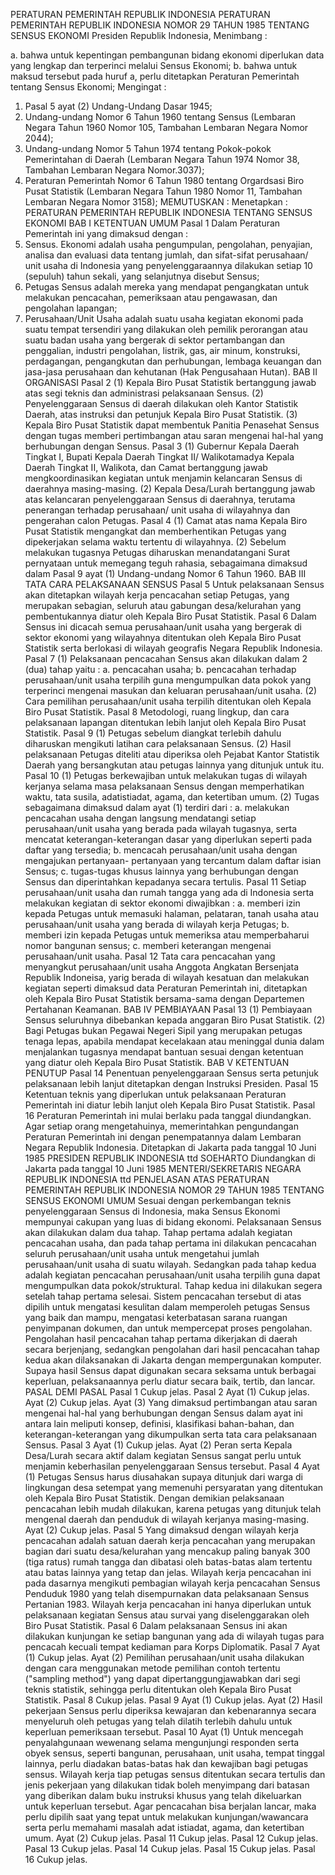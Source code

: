  PERATURAN PEMERINTAH REPUBLIK INDONESIA PERATURAN PEMERINTAH REPUBLIK INDONESIA NOMOR 29 TAHUN 1985 TENTANG SENSUS EKONOMI Presiden Republik Indonesia,
Menimbang :

a. bahwa untuk kepentingan pembangunan bidang ekonomi diperlukan data yang lengkap dan terperinci melalui Sensus Ekonomi;
b. bahwa untuk maksud tersebut pada huruf a, perlu ditetapkan Peraturan Pemerintah tentang Sensus Ekonomi;
Mengingat :

1. Pasal 5 ayat (2) Undang-Undang Dasar 1945;
2. Undang-undang Nomor 6 Tahun 1960 tentang Sensus (Lembaran Negara Tahun 1960 Nomor 105, Tambahan Lembaran Negara Nomor 2044);
3. Undang-undang Nomor 5 Tahun 1974 tentang Pokok-pokok Pemerintahan di Daerah (Lembaran Negara Tahun 1974 Nomor 38, Tambahan Lembaran Negara Nomor.3037);
4. Peraturan Pemerintah Nomor 6 Tahun 1980 tentang Orgardsasi Biro Pusat Statistik (Lembaran Negara Tahun 1980 Nomor 11, Tambahan Lembaran Negara Nomor 3158);
MEMUTUSKAN :
 Menetapkan : PERATURAN PEMERINTAH REPUBLIK INDONESIA TENTANG SENSUS EKONOMI
BAB I KETENTUAN UMUM
Pasal 1
Dalam Peraturan Pemerintah ini yang dimaksud dengan :
1. Sensus. Ekonomi adalah usaha pengumpulan, pengolahan, penyajian, analisa dan evaluasi data tentang jumlah, dan sifat-sifat perusahaan/ unit usaha di Indonesia yang penyelenggaraannya dilakukan setiap 10 (sepuluh) tahun sekali, yang selanjutnya disebut Sensus;
2. Petugas Sensus adalah mereka yang mendapat pengangkatan untuk melakukan pencacahan, pemeriksaan atau pengawasan, dan pengolahan lapangan;
3. Perusahaan/Unit Usaha adalah suatu usaha kegiatan ekonomi pada suatu tempat tersendiri yang dilakukan oleh pemilik perorangan atau suatu badan usaha yang bergerak di sektor pertambangan dan penggalian, industri pengolahan, listrik, gas, air minum, konstruksi, perdagangan, pengangkutan dan perhubungan, lembaga keuangan dan jasa-jasa perusahaan dan kehutanan (Hak Pengusahaan Hutan).
BAB II ORGANISASI
Pasal 2
(1) Kepala Biro Pusat Statistik bertanggung jawab atas segi teknis dan administrasi pelaksanaan Sensus.
(2) Penyelenggaraan Sensus di daerah dilakukan oleh Kantor Statistik Daerah, atas instruksi dan petunjuk Kepala Biro Pusat Statistik.
(3) Kepala Biro Pusat Statistik dapat membentuk Panitia Penasehat Sensus dengan tugas memberi pertimbangan atau saran mengenai hal-hal yang berhubungan dengan Sensus.
Pasal 3
(1) Gubernur Kepala Daerah Tingkat I, Bupati Kepala Daerah Tingkat II/ Walikotamadya Kepala Daerah Tingkat II, Walikota, dan Camat bertanggung jawab mengkoordinasikan kegiatan untuk menjamin kelancaran Sensus di daerahnya masing-masing.
(2) Kepala Desa/Lurah bertanggung jawab atas kelancaran penyelenggaraan Sensus di daerahnya, terutama penerangan terhadap perusahaan/ unit usaha di wilayahnya dan pengerahan calon Petugas.
Pasal 4
(1) Camat atas nama Kepala Biro Pusat Statistik mengangkat dan memberhentikan Petugas yang dipekerjakan selama waktu tertentu di wilayahnya.
(2) Sebelum melakukan tugasnya Petugas diharuskan menandatangani Surat pernyataan untuk memegang teguh rahasia, sebagaimana dimaksud dalam Pasal 9 ayat (1) Undang-undang Nomor 6 Tahun 1960.
BAB III TATA CARA PELAKSANAAN SENSUS
Pasal 5
Untuk pelaksanaan Sensus akan ditetapkan wilayah kerja pencacahan setiap Petugas, yang merupakan sebagian, seluruh atau gabungan desa/kelurahan yang pembentukannya diatur oleh Kepala Biro Pusat Statistik.
Pasal 6
Dalam Sensus ini dicacah semua perusahaan/unit usaha yang bergerak di sektor ekonomi yang wilayahnya ditentukan oleh Kepala Biro Pusat Statistik serta berlokasi di wilayah geografis Negara Republik Indonesia.
Pasal 7
(1) Pelaksanaan pencacahan Sensus akan dilakukan dalam 2 (dua) tahap yaitu :
a. pencacahan usaha;
b. pencacahan terhadap perusahaan/unit usaha terpilih guna mengumpulkan data pokok yang terperinci mengenai masukan dan keluaran perusahaan/unit usaha.
(2) Cara pemilihan perusahaan/unit usaha terpilih ditentukan oleh Kepala Biro Pusat Statistik.
Pasal 8
Metodologi, ruang lingkup, dan cara pelaksanaan lapangan ditentukan lebih lanjut oleh Kepala Biro Pusat Statistik.
Pasal 9
(1) Petugas sebelum diangkat terlebih dahulu diharuskan mengikuti latihan cara pelaksanaan Sensus.
(2) Hasil pelaksanaan Petugas diteliti atau diperiksa oleh Pejabat Kantor Statistik Daerah yang bersangkutan atau petugas lainnya yang ditunjuk untuk itu.
Pasal 10
(1) Petugas berkewajiban untuk melakukan tugas di wilayah kerjanya selama masa pelaksanaan Sensus dengan memperhatikan waktu, tata susila, adatistiadat, agama, dan ketertiban umum.
(2) Tugas sebagaimana dimaksud dalam ayat (1) terdiri dari :
a. melakukan pencacahan usaha dengan langsung mendatangi setiap perusahaan/unit usaha yang berada pada wilayah tugasnya, serta mencatat keterangan-keterangan dasar yang diperlukan seperti pada daftar yang tersedia;
b. mencacah perusahaan/unit usaha dengan mengajukan pertanyaan- pertanyaan yang tercantum dalam daftar isian Sensus;
c. tugas-tugas khusus lainnya yang berhubungan dengan Sensus dan diperintahkan kepadanya secara tertulis.
Pasal 11
Setiap perusahaan/unit usaha dan rumah tangga yang ada di Indonesia serta melakukan kegiatan di sektor ekonomi diwajibkan :
a. memberi izin kepada Petugas untuk memasuki halaman, pelataran, tanah usaha atau perusahaan/unit usaha yang berada di wilayah kerja Petugas;
b. memberi izin kepada Petugas untuk memeriksa atau memperbaharui nomor bangunan sensus;
c. memberi keterangan mengenai perusahaan/unit usaha.
Pasal 12
Tata cara pencacahan yang menyangkut perusahaan/unit usaha Anggota Angkatan Bersenjata Republik Indoneisa, yarig berada di wilayah kesatuan dan melakukan kegiatan seperti dimaksud data Peraturan Pemerintah ini, ditetapkan oleh Kepala Biro Pusat Statistik bersama-sama dengan Departemen Pertahanan Keamanan.
BAB IV PEMBIAYAAN
Pasal 13
(1) Pembiayaan Sensus seluruhnya dibebankan kepada anggaran Biro Pusat Statistik.
(2) Bagi Petugas bukan Pegawai Negeri Sipil yang merupakan petugas tenaga lepas, apabila mendapat kecelakaan atau meninggal dunia dalam menjalankan tugasnya mendapat bantuan sesuai dengan ketentuan yang diatur oleh Kepala Biro Pusat Statistik.
BAB V KETENTUAN PENUTUP
Pasal 14
Penentuan penyelenggaraan Sensus serta petunjuk pelaksanaan lebih lanjut ditetapkan dengan Instruksi Presiden.
Pasal 15
Ketentuan teknis yang diperlukan untuk pelaksanaan Peraturan Pemerintah ini diatur lebih lanjut oleh Kepala Biro Pusat Statistik.
Pasal 16
Peraturan Pemerintah ini mulai berlaku pada tanggal diundangkan. Agar setiap orang mengetahuinya, memerintahkan pengundangan Peraturan Pemerintah ini dengan penempatannya dalam Lembaran Negara Republik Indonesia. Ditetapkan di Jakarta pada tanggal 10 Juni 1985 PRESIDEN REPUBLIK INDONESIA ttd SOEHARTO Diundangkan di Jakarta pada tanggal 10 Juni 1985 MENTERI/SEKRETARIS NEGARA REPUBLIK INDONESIA ttd PENJELASAN ATAS PERATURAN PEMERINTAH REPUBLIK INDONESIA NOMOR 29 TAHUN 1985 TENTANG SENSUS EKONOMI UMUM Sesuai dengan perkembangan teknis penyelenggaraan Sensus di Indonesia, maka Sensus Ekonomi mempunyai cakupan yang luas di bidang ekonomi. Pelaksanaan Sensus akan dilakukan dalam dua tahap. Tahap pertama adalah kegiatan pencacahan usaha, dan pada tahap pertama ini dilakukan pencacahan seluruh perusahaan/unit usaha untuk mengetahui jumlah perusahaan/unit usaha di suatu wilayah. Sedangkan pada tahap kedua adalah kegiatan pencacahan perusahaan/unit usaha terpilih guna dapat mengumpulkan data pokok/struktural. Tahap kedua ini dilakukan segera setelah tahap pertama selesai. Sistem pencacahan tersebut di atas dipilih untuk mengatasi kesulitan dalam memperoleh petugas Sensus yang baik dan mampu, mengatasi keterbatasan sarana ruangan penyimpanan dokumen, dan untuk mempercepat proses pengolahan. Pengolahan hasil pencacahan tahap pertama dikerjakan di daerah secara berjenjang, sedangkan pengolahan dari hasil pencacahan tahap kedua akan dilaksanakan di Jakarta dengan mempergunakan komputer. Supaya hasil Sensus dapat digunakan secara seksama untuk berbagai keperluan, pelaksanaannya perlu diatur secara baik, tertib, dan lancar. PASAL DEMI PASAL
Pasal 1
Cukup jelas.
Pasal 2
Ayat (1) Cukup jelas. Ayat (2) Cukup jelas. Ayat (3) Yang dimaksud pertimbangan atau saran mengenai hal-hal yang berhubungan dengan Sensus dalam ayat ini antara lain meliputi konsep, definisi, klasifikasi bahan-bahan, dan keterangan-keterangan yang dikumpulkan serta tata cara pelaksanaan Sensus.
Pasal 3
Ayat (1) Cukup jelas. Ayat (2) Peran serta Kepala Desa/Lurah secara aktif dalam kegiatan Sensus sangat perlu untuk menjamin keberhasilan penyelenggaraan Sensus tersebut.
Pasal 4
Ayat (1) Petugas Sensus harus diusahakan supaya ditunjuk dari warga di lingkungan desa setempat yang memenuhi persyaratan yang ditentukan oleh Kepala Biro Pusat Statistik. Dengan demikian pelaksanaan pencacahan lebih mudah dilakukan, karena petugas yang ditunjuk telah mengenal daerah dan penduduk di wilayah kerjanya masing-masing. Ayat (2) Cukup jelas.
Pasal 5
Yang dimaksud dengan wilayah kerja pencacahan adalah satuan daerah kerja pencacahan yang merupakan bagian dari suatu desa/kelurahan yang mencakup paling banyak 300 (tiga ratus) rumah tangga dan dibatasi oleh batas-batas alam tertentu atau batas lainnya yang tetap dan jelas. Wilayah kerja pencacahan ini pada dasarnya mengikuti pembagian wilayah kerja pencacahan Sensus Penduduk 1980 yang telah disempurnakan data pelaksanaan Sensus Pertanian 1983. Wilayah kerja pencacahan ini hanya diperlukan untuk pelaksanaan kegiatan Sensus atau survai yang diselenggarakan oleh Biro Pusat Statistik.
Pasal 6
Dalam pelaksanaan Sensus ini akan dilakukan kunjungan ke setiap bangunan yang ada di wilayah tugas para pencacah kecuali tempat kediaman para Korps Diplomatik.
Pasal 7
Ayat (1) Cukup jelas. Ayat (2) Pemilihan perusahaan/unit usaha dilakukan dengan cara menggunakan metode pemilihan contoh tertentu ("sampling method") yang dapat dipertanggungjawabkan dari segi teknis statistik, sehingga perlu ditentukan oleh Kepala Biro Pusat Statistik.
Pasal 8
Cukup jelas.
Pasal 9
Ayat (1) Cukup jelas. Ayat (2) Hasil pekerjaan Sensus perlu diperiksa kewajaran dan kebenarannya secara menyeluruh oleh petugas yang telah dilatih terlebih dahulu untuk keperluan pemeriksaan tersebut.
Pasal 10
Ayat (1) Untuk mencegah penyalahgunaan wewenang selama mengunjungi responden serta obyek sensus, seperti bangunan, perusahaan, unit usaha, tempat tinggal lainnya, perlu diadakan batas-batas hak dan kewajiban bagi petugas sensus. Wilayah kerja tiap petugas sensus ditentukan secara tertulis dan jenis pekerjaan yang dilakukan tidak boleh menyimpang dari batasan yang diberikan dalam buku instruksi khusus yang telah dikeluarkan untuk keperluan tersebut. Agar pencacahan bisa berjalan lancar, maka perlu dipilih saat yang tepat untuk melakukan kunjungan/wawancara serta perlu memahami masalah adat istiadat, agama, dan ketertiban umum. Ayat (2) Cukup jelas.
Pasal 11
Cukup jelas.
Pasal 12
Cukup jelas.
Pasal 13
Cukup jelas.
Pasal 14
Cukup jelas.
Pasal 15
Cukup jelas.
Pasal 16
Cukup jelas.